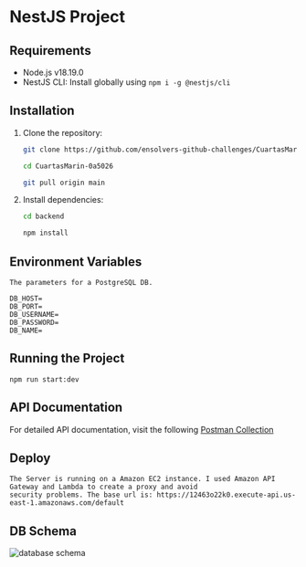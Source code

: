 # NestJS Project

## Requirements

- Node.js v18.19.0
- NestJS CLI: Install globally using `npm i -g @nestjs/cli`

## Installation

1. Clone the repository:
   
   ```bash
   git clone https://github.com/ensolvers-github-challenges/CuartasMarin-0a5026.git
   
   cd CuartasMarin-0a5026
   
   git pull origin main

2. Install dependencies:

   ```bash
   cd backend
   
   npm install

## Environment Variables

    The parameters for a PostgreSQL DB.

    DB_HOST=  
    DB_PORT=  
    DB_USERNAME=  
    DB_PASSWORD=  
    DB_NAME=

## Running the Project

    npm run start:dev

## API Documentation

   For detailed API documentation, visit the following [Postman Collection](https://www.postman.com/orbital-module-geoscientist-50527574/workspace/notes-app/collection/15967321-10354404-754d-43c8-ae07-ed4d84bda86e?action=share&creator=15967321)

## Deploy

    The Server is running on a Amazon EC2 instance. I used Amazon API Gateway and Lambda to create a proxy and avoid
    security problems. The base url is: https://12463o22k0.execute-api.us-east-1.amazonaws.com/default

## DB Schema
![database schema](https://public-ale31jo.s3.amazonaws.com/notes.drawio.png)

